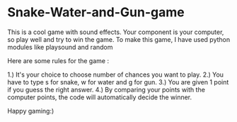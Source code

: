 # Snake-Water-and-Gun-game

This is a cool game with sound effects. 
Your component is your computer, so play well and try to win the game.
To make this game, I have used python modules like playsound and random

Here are some rules for the game :

1.) It's your choice to choose number of chances you want to play.
2.) You have to type s for snake, w for water and g for gun.
3.) You are given 1 point if you guess the right answer. 
4.) By comparing your points with the computer points, the code will automatically decide the winner.

Happy gaming:)
